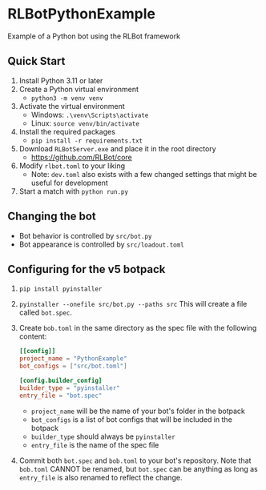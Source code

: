 # RLBotPythonExample

Example of a Python bot using the RLBot framework

## Quick Start

1. Install Python 3.11 or later
1. Create a Python virtual environment
   - `python3 -m venv venv`
1. Activate the virtual environment
   - Windows: `.\venv\Scripts\activate`
   - Linux: `source venv/bin/activate`
1. Install the required packages
   - `pip install -r requirements.txt`
1. Download `RLBotServer.exe` and place it in the root directory
   - <https://github.com/RLBot/core>
1. Modify `rlbot.toml` to your liking
   - Note: `dev.toml` also exists with a few changed settings that might be useful for development
1. Start a match with `python run.py`

## Changing the bot

- Bot behavior is controlled by `src/bot.py`
- Bot appearance is controlled by `src/loadout.toml`

## Configuring for the v5 botpack

1. `pip install pyinstaller`
1. `pyinstaller --onefile src/bot.py --paths src`
  This will create a file called `bot.spec`.
1. Create `bob.toml` in the same directory as the spec file with the following content:
   ```toml
   [[config]]
   project_name = "PythonExample"
   bot_configs = ["src/bot.toml"]

   [config.builder_config]
   builder_type = "pyinstaller"
   entry_file = "bot.spec"
   ```

   - `project_name` will be the name of your bot's folder in the botpack
   - `bot_configs` is a list of bot configs that will be included in the botpack
   - `builder_type` should always be `pyinstaller`
   - `entry_file` is the name of the spec file

1. Commit both `bot.spec` and `bob.toml` to your bot's repository.
  Note that `bob.toml` CANNOT be renamed, but `bot.spec` can be anything as long as `entry_file` is also renamed to reflect the change.
